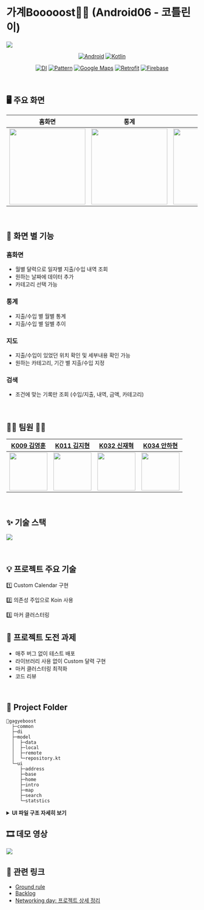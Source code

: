  
# 가계Booooost💸🚀 (Android06 - 코틀린이)

![](https://i.imgur.com/nNXlz30.gif)


<div align="center">
    
[![Android](https://img.shields.io/badge/android%20studio-2020.3.1%20Patch%203-%233DDC84?logo=android-studio)]() [![Kotlin](https://img.shields.io/badge/kotlin-1.5.31-%237F52FF?logo=kotlin)]()
    
[![DI](https://img.shields.io/badge/DI-koin-%2358C8AE)]() [![Pattern](https://img.shields.io/badge/Pattern-MVVM-%2358C8AE)]() [![Google Maps](https://img.shields.io/badge/Library-Google%20Maps-%23%234285F4?logo=googlemaps)]() [![Retrofit](https://img.shields.io/badge/Library-Retrofit-%23%234285F4)]() [![Firebase](https://img.shields.io/badge/Tool-Firebase-%23FFCA28?logo=firebase)]()
</div>
 
<br>

## 🖥 주요 화면


| 홈화면 | 통계 | 지도 | 검색 |
| :--------: | :--------: | :--------: |:--------: |
|<img src="https://user-images.githubusercontent.com/83066991/144200115-aaa62b75-aa3c-42c3-a85d-9d5618371a55.gif" width="200">|<img src="https://user-images.githubusercontent.com/83066991/144200224-557a71a3-af10-4639-81d3-d71b8e99074e.gif" width="200">|<img src="https://user-images.githubusercontent.com/83066991/144199996-d3440795-1066-4490-a57e-feef5bfa0f6a.gif" width="200">|<img src="https://user-images.githubusercontent.com/83066991/144199614-dff7f63b-8b4a-440c-a2d0-e72dc12afc8a.gif" width="200">|

<br>

## 🌟 화면 별 기능
### 홈화면
- 월별 달력으로 일자별 지출/수입 내역 조회
- 원하는 날짜에 데이터 추가
- 카테고리 선택 가능

### 통계
- 지출/수입 별 월별 통계
- 지출/수입 별 일별 추이

### 지도
- 지출/수입이 있었던 위치 확인 및 세부내용 확인 가능
- 원하는 카테고리, 기간 별 지출/수입 지정

### 검색
- 조건에 맞는 기록만 조회 (수입/지출, 내역, 금액, 카테고리)

<br>

## 🤼‍♂️ 팀원 🤼‍♀️
|[K009 김영훈](https://github.com/kim0hoon)|[K011 김지현](https://github.com/7hong13)|[K032 신재혁](https://github.com/sus0985)|[K034 안하현](https://github.com/anhahyoun)|
|:----:|:----:|:----:|:----:|
|<img src="https://github.com/kim0hoon.png" width="100">|<img src="https://github.com/7hong13.png" width="100">|<img src="https://github.com/sus0985.png" width=100>|<img src="https://github.com/anhahyoun.png" width="100">|

<br>

## ✨ 기술 스택
![](https://i.imgur.com/9u3SWYu.png)

<br>

## 💡 프로젝트 주요 기술

1️⃣ Custom Calendar 구현
  
2️⃣ 의존성 주입으로 Koin 사용

3️⃣ 마커 클러스터링
<br>

## 👊 프로젝트 도전 과제

- 매주 버그 없이 테스트 배포
- 라이브러리 사용 없이 Custom 달력 구현
- 마커 클러스터링 최적화
- 코드 리뷰
<br>

## 📂 Project Folder
```
📂gagyeboost
  ├─common
  ├─di
  ├─model
  │  ├─data
  │  ├─local
  │  ├─remote
  │  └─repository.kt
  └─ui
     ├─address
     ├─base
     ├─home
     ├─intro
     ├─map
     ├─search
     └─statstics
```

<details>
<summary><b>UI 파일 구조 자세히 보기</b></summary>
    
```
📂 UI
├── MainActivity.kt
├── 📂 address
│   ├── AddressResultActivity.kt
│   └── AddressResultViewModel.kt
├── 📂 base
│   ├── BaseActivity.kt
│   └── BaseFragment.kt
├── 📂 home
│   ├── AddViewModel.kt
│   ├── CustomCalendar.kt
│   ├── CustomCalendarAdapter.kt
│   ├── HomeFragment.kt
│   ├── HomeViewModel.kt
│   ├── NumberPickerDialog.kt
│   ├── 📂 add
│   │   └── AddFragment.kt
│   ├── 📂 category
│   │   ├── CategoryAdapter.kt
│   │   └── CategoryFragment.kt
│   ├── 📂 categoryControl
│   │   ├── AddCategoryFragment.kt
│   │   ├── CategoryIconAdapter.kt
│   │   ├── CategoryIconListFragment.kt
│   │   └── UpdateCategoryFragment.kt
│   ├── 📂 detail
│   │   ├── DateDetailAdapter.kt
│   │   ├── RecordDetailActivity.kt
│   │   └── RecordDetailViewModel.kt
│   └── 📂 selectPosition
│       ├── AddressAdapter.kt
│       ├── LoadStateAdapter.kt
│       └── SelectPositionFragment.kt
├── 📂 intro
│   └── IntroActivity.kt
├── 📂 map
│   ├── ClusterRender.kt
│   ├── DetailAdapter.kt
│   ├── MapDetailFragment.kt
│   ├── MapFragment.kt
│   ├── MapViewModel.kt
│   └── 📂 filter
│       ├── FilterCategoryAdapter.kt
│       ├── FilterCategoryDialog.kt
│       └── FilterMoneyDialog.kt
├── 📂 search
│   ├── SearchCategoryAdapter.kt
│   ├── SearchCategoryDialog.kt
│   ├── SearchFragment.kt
│   ├── SearchResultFragment.kt
│   └── SearchViewModel.kt
└── 📂 statstics
    ├── CustomPieNumberFormatter.kt
    ├── StatResultAdapter.kt
    ├── StatisticsFragment.kt
    └── StatisticsViewModel.kt
```
    
</details>


## 🎞 데모 영상
<a href="https://youtu.be/ogo4HMuJC28">
    <img src="https://i.imgur.com/P6Kh8qx.png"/></a>
<br>
  
## 🔗 관련 링크
- [Ground rule](https://cuddly-fir-e09.notion.site/39dffbe249be45599aac0e1db06d4c25)
- [Backlog](https://docs.google.com/spreadsheets/d/1DGLHnlF7mAqhZZ-C_aFjou7Zl4KE4YrJlnghAUXCOyg/edit#gid=0)
- [Networking day: 프로젝트 상세 정리](https://wind-knight-242.notion.site/13-50-Android06-4ff90ddee7b4440da524ea514fd892c2)
<br>
